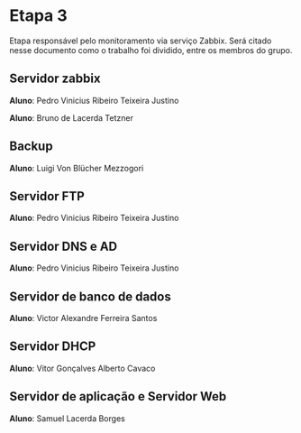 # Etapa 3 

Etapa responsável pelo monitoramento via serviço Zabbix. Será citado nesse documento como o trabalho foi dividido, entre os membros do grupo.

## Servidor zabbix
**Aluno**: Pedro Vinicius Ribeiro Teixeira Justino 

**Aluno**: Bruno de Lacerda Tetzner

## Backup
**Aluno**: Luigi Von Blücher Mezzogori

## Servidor FTP
**Aluno**: Pedro Vinicius Ribeiro Teixeira Justino 

## Servidor DNS e AD
**Aluno**: Pedro Vinicius Ribeiro Teixeira Justino

## Servidor de banco de dados
**Aluno**: Victor Alexandre Ferreira Santos 

## Servidor DHCP  
**Aluno**: Vitor Gonçalves Alberto Cavaco

## Servidor de aplicação e Servidor Web
**Aluno**: Samuel Lacerda Borges
